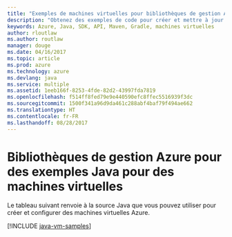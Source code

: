 ```yaml
---
title: "Exemples de machines virtuelles pour bibliothèques de gestion Azure pour Java"
description: "Obtenez des exemples de code pour créer et mettre à jour des machines virtuelles Azure à l’aide des bibliothèques de gestion Azure pour Java."
keywords: Azure, Java, SDK, API, Maven, Gradle, machines virtuelles
author: rloutlaw
ms.author: routlaw
manager: douge
ms.date: 04/16/2017
ms.topic: article
ms.prod: azure
ms.technology: azure
ms.devlang: java
ms.service: multiple
ms.assetid: 1eeb166f-8253-4fde-82d2-43997fda7819
ms.openlocfilehash: f514ff8fed79e9e440590efc8ffec5516939f3dc
ms.sourcegitcommit: 1500f341a96d9da461c288abf4baf79f494ae662
ms.translationtype: HT
ms.contentlocale: fr-FR
ms.lasthandoff: 08/28/2017
---
```

# <a name="azure-management-libraries-for-java-samples-for-virtual-machines"></a>Bibliothèques de gestion Azure pour des exemples Java pour des machines virtuelles

Le tableau suivant renvoie à la source Java que vous pouvez utiliser pour créer et configurer des machines virtuelles Azure.

[!INCLUDE [java-vm-samples](includes/java-vm-samples.md)]